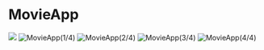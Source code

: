 # MovieApp
<img src="https://i.imgur.com/yms2ET8.gifv"/>
<img src="https://i.imgur.com/e1V5xPr.jpg" alt="MovieApp(1/4)"/>
<img src="https://i.imgur.com/5liQJVL.jpg" alt="MovieApp(2/4)"/>
<img src="https://i.imgur.com/xg73bvO.jpg" alt="MovieApp(3/4)"/>
<img src="https://i.imgur.com/zZMuako.jpg" alt="MovieApp(4/4)"/>

